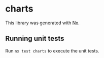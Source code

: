 # charts

This library was generated with [Nx](https://nx.dev).

## Running unit tests

Run `nx test charts` to execute the unit tests.
